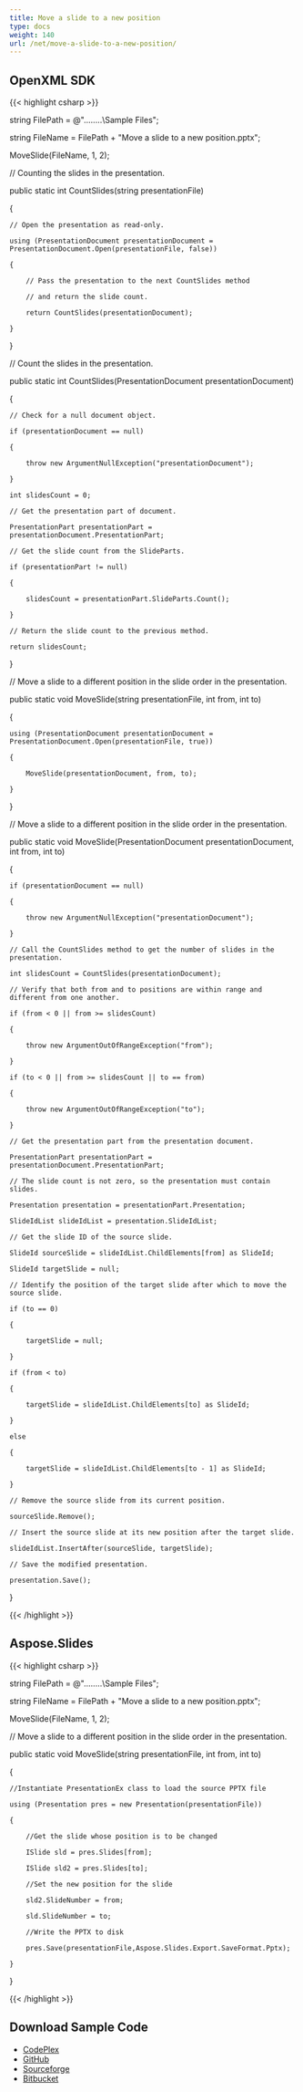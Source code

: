 ```yaml
---
title: Move a slide to a new position
type: docs
weight: 140
url: /net/move-a-slide-to-a-new-position/
---
```


## **OpenXML SDK**
{{< highlight csharp >}}

 string FilePath = @"..\..\..\..\Sample Files\";

string FileName = FilePath + "Move a slide to a new position.pptx";

MoveSlide(FileName, 1, 2);

// Counting the slides in the presentation.

public static int CountSlides(string presentationFile)

{

    // Open the presentation as read-only.

    using (PresentationDocument presentationDocument = PresentationDocument.Open(presentationFile, false))

    {

        // Pass the presentation to the next CountSlides method

        // and return the slide count.

        return CountSlides(presentationDocument);

    }

}

// Count the slides in the presentation.

public static int CountSlides(PresentationDocument presentationDocument)

{

    // Check for a null document object.

    if (presentationDocument == null)

    {

        throw new ArgumentNullException("presentationDocument");

    }

    int slidesCount = 0;

    // Get the presentation part of document.

    PresentationPart presentationPart = presentationDocument.PresentationPart;

    // Get the slide count from the SlideParts.

    if (presentationPart != null)

    {

        slidesCount = presentationPart.SlideParts.Count();

    }

    // Return the slide count to the previous method.

    return slidesCount;

}

// Move a slide to a different position in the slide order in the presentation.

public static void MoveSlide(string presentationFile, int from, int to)

{

    using (PresentationDocument presentationDocument = PresentationDocument.Open(presentationFile, true))

    {

        MoveSlide(presentationDocument, from, to);

    }

}

// Move a slide to a different position in the slide order in the presentation.

public static void MoveSlide(PresentationDocument presentationDocument, int from, int to)

{

    if (presentationDocument == null)

    {

        throw new ArgumentNullException("presentationDocument");

    }

    // Call the CountSlides method to get the number of slides in the presentation.

    int slidesCount = CountSlides(presentationDocument);

    // Verify that both from and to positions are within range and different from one another.

    if (from < 0 || from >= slidesCount)

    {

        throw new ArgumentOutOfRangeException("from");

    }

    if (to < 0 || from >= slidesCount || to == from)

    {

        throw new ArgumentOutOfRangeException("to");

    }

    // Get the presentation part from the presentation document.

    PresentationPart presentationPart = presentationDocument.PresentationPart;

    // The slide count is not zero, so the presentation must contain slides.            

    Presentation presentation = presentationPart.Presentation;

    SlideIdList slideIdList = presentation.SlideIdList;

    // Get the slide ID of the source slide.

    SlideId sourceSlide = slideIdList.ChildElements[from] as SlideId;

    SlideId targetSlide = null;

    // Identify the position of the target slide after which to move the source slide.

    if (to == 0)

    {

        targetSlide = null;

    }

    if (from < to)

    {

        targetSlide = slideIdList.ChildElements[to] as SlideId;

    }

    else

    {

        targetSlide = slideIdList.ChildElements[to - 1] as SlideId;

    }

    // Remove the source slide from its current position.

    sourceSlide.Remove();

    // Insert the source slide at its new position after the target slide.

    slideIdList.InsertAfter(sourceSlide, targetSlide);

    // Save the modified presentation.

    presentation.Save();

} 

{{< /highlight >}}
## **Aspose.Slides**
{{< highlight csharp >}}

 string FilePath = @"..\..\..\..\Sample Files\";

string FileName = FilePath + "Move a slide to a new position.pptx";

MoveSlide(FileName, 1, 2);

// Move a slide to a different position in the slide order in the presentation.

public static void MoveSlide(string presentationFile, int from, int to)

{

    //Instantiate PresentationEx class to load the source PPTX file

    using (Presentation pres = new Presentation(presentationFile))

    {

        //Get the slide whose position is to be changed

        ISlide sld = pres.Slides[from];

        ISlide sld2 = pres.Slides[to];

        //Set the new position for the slide

        sld2.SlideNumber = from;

        sld.SlideNumber = to;

        //Write the PPTX to disk

        pres.Save(presentationFile,Aspose.Slides.Export.SaveFormat.Pptx);

    }

}

{{< /highlight >}}
## **Download Sample Code**
- [CodePlex](https://asposeopenxml.codeplex.com/releases/view/615920)
- [GitHub](https://github.com/aspose-slides/Aspose.Slides-for-.NET/releases/tag/AsposeSlidesVsOpenXML1.1)
- [Sourceforge](https://sourceforge.net/projects/asposeopenxml/files/Aspose.Slides%20Vs%20OpenXML/Move%20a%20slide%20to%20a%20new%20position%20\(Aspose.Slides\).zip/download)
- [Bitbucket](https://bitbucket.org/asposemarketplace/aspose-for-openxml/downloads/Move%20a%20slide%20to%20a%20new%20position%20\(Aspose.Slides\).zip)
